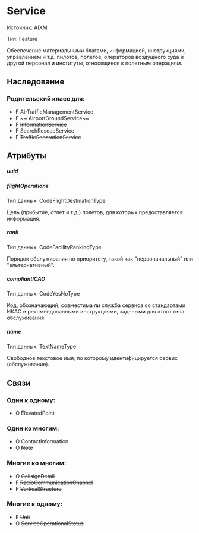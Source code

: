 Service
===============
Источник: [AIXM](https://extranet.eurocontrol.int/http://webprisme.cfmu.eurocontrol.int/aixmwiki_public/bin/view/AIXM/Class_Service)

Тип: Feature

Обеспечение материальными благами, информацией, инструкциями, управлением и т.д. пилотов, полетов, операторов воздушного суда и другой персонал и институты, относящиеся к полетным операциям.

## Наследование

### Родительский класс для:

- F ~~AirTrafficManagementService~~
- F ~~ AirportGroundService~~
- F ~~InformationService~~
- F ~~SearchRescueService~~
- F ~~TrafficSeparationService~~

## Атрибуты

##### uuid

##### flightOperations
Тип данных: CodeFlightDestinationType

Цель (прибытие, отлет и т.д.) полетов, для которых предоставляется информация.

##### rank
Тип данных: CodeFacilityRankingType

Порядок обслуживания по приоритету, такой как "первоначальный" или "альтернативный".

##### compliantICAO
Тип данных: CodeYesNoType

Код, обозначающий, совместима ли служба сервиса со стандартами ИКАО и рекомендованными инструкциями, заднными для этого типа обслуживания.

##### name
Тип данных: TextNameType

Свободное текстовое имя, по которому идентифицируется сервис (обслуживание).

## Связи

### Один к одному:

- O ElevatedPoint

### Один ко многим:

- O ContactInformation
- O ~~Note~~

### Многие ко многим:

- O ~~CallsignDetail~~
- F ~~RadioCommunicationChannel~~
- F ~~VerticalStructure~~

### Многие к одному:

- F ~~Unit~~
- O ~~ServiceOperationalStatus~~

